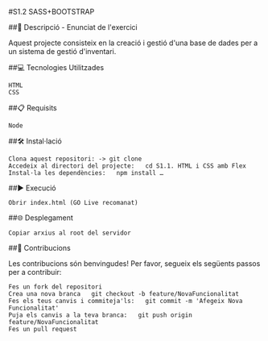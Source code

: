 #S1.2 SASS+BOOTSTRAP

##📄 Descripció - Enunciat de l'exercici

Aquest projecte consisteix en la creació i gestió d'una base de dades per a un sistema de gestió d'inventari.

##💻 Tecnologies Utilitzades

    HTML
    CSS


##📋 Requisits

    Node


##🛠️ Instal·lació

    Clona aquest repositori: -> git clone
    Accedeix al directori del projecte:   cd S1.1. HTML i CSS amb Flex
    Instal·la les dependències:   npm install …


##▶️ Execució

    Obrir index.html (GO Live recomanat)


##🌐 Desplegament

    Copiar arxius al root del servidor


##🤝 Contribucions

Les contribucions són benvingudes! Per favor, segueix els següents passos per a contribuir:

    Fes un fork del repositori
    Crea una nova branca   git checkout -b feature/NovaFuncionalitat
    Fes els teus canvis i commiteja'ls:   git commit -m 'Afegeix Nova Funcionalitat'
    Puja els canvis a la teva branca:   git push origin feature/NovaFuncionalitat
    Fes un pull request
